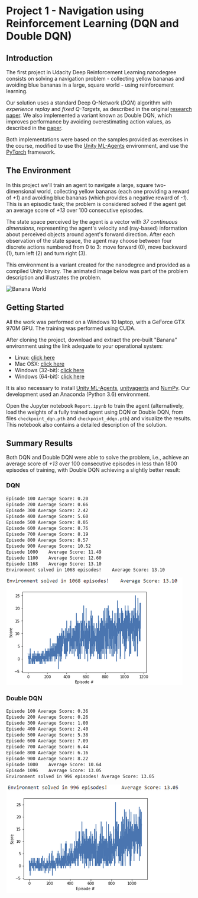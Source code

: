 # Project 1 - Navigation using Reinforcement Learning (DQN and Double DQN)

## Introduction

The first project in Udacity Deep Reinforcement Learning nanodegree consists on solving a navigation problem - collecting yellow bananas and avoiding blue bananas in a large, square world - using reinforcement learning. 

Our solution uses a standard Deep Q-Network (*DQN*) algorithm with *experience replay* and *fixed Q-Targets*, as described in the original [research paper](https://storage.googleapis.com/deepmind-media/dqn/DQNNaturePaper.pdf). We also implemented a variant known as Double DQN, which improves performance by avoiding overestimating action values, as described in the [paper](https://storage.googleapis.com/deepmind-media/dqn/DQNNaturePaper.pdf). 

Both implementations were based on the samples provided as exercises in the course, modified to use the [Unity ML-Agents](https://github.com/Unity-Technologies/ml-agents/blob/master/docs/Installation.md) environment, and use the [PyTorch](https://www.pytorch.org/) framework.

## The Environment

In this project we'll train an agent to navigate a large, square two-dimensional world, collecting yellow bananas (each one providing a reward of *+1*) and avoiding blue bananas (which provides a negative reward of *-1*). This is an episodic task; the problem is considered solved if the agent get an average score of *+13* over 100 consecutive episodes. 

The state space perceived by the agent is a vector with *37 continuous dimensions*, representing the agent's velocity and (ray-based) information about perceived objects around agent's forward direction. After each observation of the state space, the agent may choose between four discrete actions numbered from 0 to 3: move forward (0), move backward (1), turn left (2) and turn right (3). 

This environment is a variant created for the nanodegree and provided as a compiled Unity binary. The animated image below was part of the problem description and illustrates the problem.

![Banana World](https://user-images.githubusercontent.com/10624937/42135619-d90f2f28-7d12-11e8-8823-82b970a54d7e.gif)

## Getting Started

All the work was performed on a Windows 10 laptop, with a GeForce GTX 970M GPU. The training was performed using CUDA. 

After cloning the project, download and extract the pre-built "Banana" environment using the link adequate to your operational system:

- Linux: [click here](https://s3-us-west-1.amazonaws.com/udacity-drlnd/P1/Banana/Banana_Linux.zip)
- Mac OSX: [click here](https://s3-us-west-1.amazonaws.com/udacity-drlnd/P1/Banana/Banana.app.zip)
- Windows (32-bit): [click here](https://s3-us-west-1.amazonaws.com/udacity-drlnd/P1/Banana/Banana_Windows_x86.zip)
- Windows (64-bit): [click here](https://s3-us-west-1.amazonaws.com/udacity-drlnd/P1/Banana/Banana_Windows_x86_64.zip)

It is also necessary to install [Unity ML-Agents](https://github.com/Unity-Technologies/ml-agents/blob/master/docs/Installation.md), [unityagents](https://pypi.org/project/unityagents/) and [NumPy](http://www.numpy.org/). Our development used an Anaconda (Python 3.6) environment. 

Open the Jupyter notebook `Report.ipynb` to train the agent (alternatively, load the weights of a fully trained agent using DQN or Double DQN, from files `checkpoint_dqn.pth` and `checkpoint_ddqn.pth`) and visualize the results. This notebook also contains a detailed description of the solution. 

## Summary Results

Both DQN and Double DQN were able to solve the problem, i.e., achieve an average score of *+13* over 100 consecutive episodes in less than 1800 episodes of training, with Double DQN achieving a slightly better result:

### DQN
```
Episode 100	Average Score: 0.20
Episode 200	Average Score: 0.66
Episode 300	Average Score: 2.42
Episode 400	Average Score: 5.60
Episode 500	Average Score: 8.05
Episode 600	Average Score: 8.76
Episode 700	Average Score: 8.19
Episode 800	Average Score: 8.57
Episode 900	Average Score: 10.52
Episode 1000	Average Score: 11.49
Episode 1100	Average Score: 12.60
Episode 1168	Average Score: 13.10
Environment solved in 1068 episodes!	Average Score: 13.10
```
![DQN rewards during training](dqn_results.png)

### Double DQN
```
Episode 100	Average Score: 0.36
Episode 200	Average Score: 0.26
Episode 300	Average Score: 1.00
Episode 400	Average Score: 2.40
Episode 500	Average Score: 5.38
Episode 600	Average Score: 7.09
Episode 700	Average Score: 6.44
Episode 800	Average Score: 6.16
Episode 900	Average Score: 8.22
Episode 1000	Average Score: 10.64
Episode 1096	Average Score: 13.05
Environment solved in 996 episodes!	Average Score: 13.05
```
![Double DQN rewards during training](ddqn_results.png)

